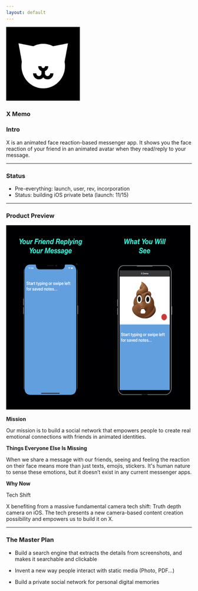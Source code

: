 ```yaml
---
layout: default
---
```


<img src="images/x.png" alt="sample image" width="200" height="200">


### X Memo


### Intro

X is an animated face reaction-based messenger app. It shows you the face reaction of your friend in an animated avatar when they read/reply to your message.


---

### Status

- Pre-everything: launch, user, rev, incorporation
- Status: building iOS private beta (launch: 11/15)

---

### Product Preview

<img src="images/xdemo.png" alt="sample image" width="500" height="500">




**Mission**

Our mission is to build a social network that empowers people to create real emotional connections with friends in animated identities.

**Things Everyone Else Is Missing**

When we share a message with our friends, seeing and feeling the reaction on their face means more than just texts, emojis, stickers. It's human nature to sense these emotions, but it doesn’t exist in any current messenger apps.

**Why Now**

Tech Shift

X benefiting from a massive fundamental camera tech shift: Truth depth camera on iOS. The tech presents a new camera-based content creation possibility and empowers us to build it on X.


---

### The Master Plan

- Build a search engine that extracts the details from screenshots, and makes it searchable and clickable

- Invent a new way people interact with static media (Photo, PDF...)

- Build a private social network for personal digital memories



